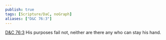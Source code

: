 ```yaml
---
publish: true
tags: [Scripture/DaC, noGraph]
aliases: ["D&C 76:3"]
---
```

[D&C 76:3](https://churchofjesuschrist.org/study/scriptures/dc-testament/dc/76?lang=eng&id=p3#p3) His purposes fail not, neither are there any who can stay his hand.
